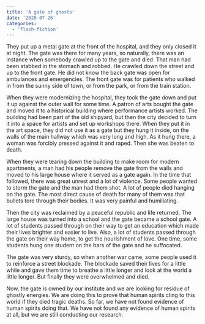 ```yaml
---
title: 'A gate of ghosts'
date: '2020-07-26'
categories:
  - 'flash-fiction'
---
```


They put up a metal gate at the front of the hospital, and they only closed it
at night. The gate was there for many years, so naturally, there was an instance
when somebody crawled up to the gate and died. That man had been stabbed in the
stomach and robbed. He crawled down the street and up to the front gate. He did
not know the back gate was open for ambulances and emergencies. The front gate
was for patients who walked in from the sunny side of town, or from the park, or
from the train station.

<!-- truncate -->


When they were modernizing the hospital, they took the gate down and put it up
against the outer wall for some time. A patron of arts bought the gate and moved
it to a historical building where performance artists worked. The building had
been part of the old shipyard, but then the city decided to turn it into a space
for artists and set up workshops there. When they put it in the art space, they
did not use it as a gate but they hung it inside, on the walls of the main
hallway which was very long and high. As it hung there, a woman was forcibly
pressed against it and raped. Then she was beaten to death.

When they were tearing down the building to make room for modern apartments, a
man had his people remove the gate from the walls and moved to his large house
where it served as a gate again. In the time that followed, there was great
unrest and a lot of violence. Some people wanted to storm the gate and the man
had them shot. A lot of people died hanging on the gate. The most direct cause
of death for many of them was that bullets tore through their bodies. It was
very painful and humiliating.

Then the city was reclaimed by a peaceful republic and life returned. The large
house was turned into a school and the gate became a school gate. A lot of
students passed through on their way to get an education which made their lives
brighter and easier to live. Also, a lot of students passed through the gate on
their way home, to get the nourishment of love. One time, some students hung one
student on the bars of the gate and he suffocated.

The gate was very sturdy, so when another war came, some people used it to
reinforce a street blockade. The blockade saved their lives for a little while
and gave them time to breathe a little longer and look at the world a little
longer. But finally they were overwhelmed and died.

Now, the gate is owned by our institute and we are looking for residue of
ghostly energies. We are doing this to prove that human spirits cling to this
world if they died tragic deaths. So far, we have not found evidence of human
spirits doing that. We have not found any evidence of human spirits at all, but
we are still conducting our research.
